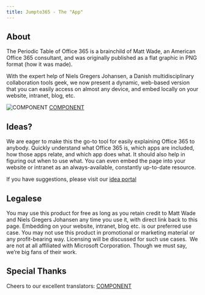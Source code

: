 ```yaml
---
title: Jumpto365 - The "App"
---
```

## About

The Periodic Table of Office 365 is a brainchild of Matt Wade, an American Office 365 consultant, and was originally published as a flat graphic in PNG format (how it was made).

With the expert help of Niels Gregers Johansen, a Danish multidisciplinary collaboration tools geek, we now present a dynamic, web-based version that you can easily access on almost any device, and embed locally on your website, intranet, blog, etc.

![COMPONENT](https://component.ref/MattNiels)
[COMPONENT](https://via.placeholder.com/350x150/MattNiels)


## Ideas?​
We are eager to make this the go-to tool for easily explaining Office 365 to anybody. Quickly understand what Office 365 is, which apps are included, how those apps relate, and which app does what. It should also help in figuring out when to use what. You can even embed the page into your website or intranet as an always-available, constantly up-to-date resource.

If you have suggestions, please visit our [idea portal](https://ideas.jumpto365.com/)

## Legalese​
You may use this product for free as long as you retain credit to Matt Wade and Niels Gregers Johansen any time you use it, with direct link back to this page. Embedding on your website, intranet, blog etc. is our preferred use case.​ You may not use this product in promotional or marketing material or any profit-bearing way. Licensing will be discussed for such use cases. ​ We are not at all affiliated with Microsoft Corporation. Though we must say, we’re big fans of their work.​

## Special Thanks​
Cheers to our excellent translators: [COMPONENT](https://component.ref/Translators)

